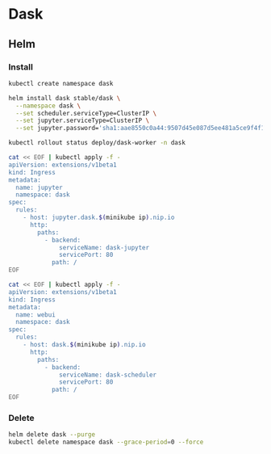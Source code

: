 # Dask

<!--
https://app.pluralsight.com/library/courses/scaling-python-data-applications-dask/table-of-contents
-->

## Helm

### Install

```sh
kubectl create namespace dask
```

```sh
helm install dask stable/dask \
  --namespace dask \
  --set scheduler.serviceType=ClusterIP \
  --set jupyter.serviceType=ClusterIP \
  --set jupyter.password='sha1:aae8550c0a44:9507d45e087d5ee481a5ce9f4f16f37a0867318c' # 'dask'
```

```sh
kubectl rollout status deploy/dask-worker -n dask
```

```sh
cat << EOF | kubectl apply -f -
apiVersion: extensions/v1beta1
kind: Ingress
metadata:
  name: jupyter
  namespace: dask
spec:
  rules:
    - host: jupyter.dask.$(minikube ip).nip.io
      http:
        paths:
          - backend:
              serviceName: dask-jupyter
              servicePort: 80
            path: /
EOF
```

```sh
cat << EOF | kubectl apply -f -
apiVersion: extensions/v1beta1
kind: Ingress
metadata:
  name: webui
  namespace: dask
spec:
  rules:
    - host: dask.$(minikube ip).nip.io
      http:
        paths:
          - backend:
              serviceName: dask-scheduler
              servicePort: 80
            path: /
EOF
```

### Delete

```sh
helm delete dask --purge
kubectl delete namespace dask --grace-period=0 --force
```
